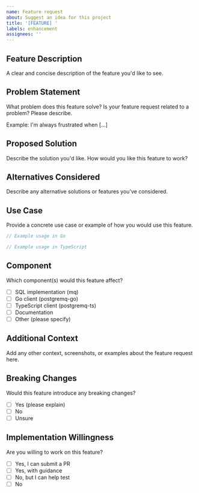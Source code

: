 ```yaml
---
name: Feature request
about: Suggest an idea for this project
title: '[FEATURE] '
labels: enhancement
assignees: ''
---
```


## Feature Description

A clear and concise description of the feature you'd like to see.

## Problem Statement

What problem does this feature solve? Is your feature request related to a problem? Please describe.

Example: I'm always frustrated when [...]

## Proposed Solution

Describe the solution you'd like. How would you like this feature to work?

## Alternatives Considered

Describe any alternative solutions or features you've considered.

## Use Case

Provide a concrete use case or example of how you would use this feature.

```go
// Example usage in Go
```

```typescript
// Example usage in TypeScript
```

## Component

Which component(s) would this feature affect?

- [ ] SQL implementation (mq)
- [ ] Go client (postgremq-go)
- [ ] TypeScript client (postgremq-ts)
- [ ] Documentation
- [ ] Other (please specify)

## Additional Context

Add any other context, screenshots, or examples about the feature request here.

## Breaking Changes

Would this feature introduce any breaking changes?

- [ ] Yes (please explain)
- [ ] No
- [ ] Unsure

## Implementation Willingness

Are you willing to work on this feature?

- [ ] Yes, I can submit a PR
- [ ] Yes, with guidance
- [ ] No, but I can help test
- [ ] No
